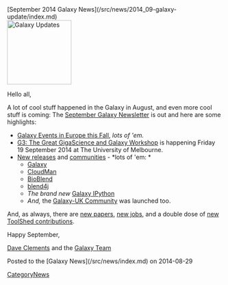 <div class='newsItemHeader'>[September 2014 Galaxy News](/src/news/2014_09-galaxy-update/index.md)</div>

<div class='right'>
<a href='/src/galaxy-updates/2014_09/index.md'><img src="/src/images/logos/GalaxyUpdate200.png" alt="Galaxy Updates" width=150 /></a>
</div>

Hello all,

A lot of cool stuff happened in the Galaxy in August, and even more cool stuff is coming: The [September Galaxy Newsletter](/src/galaxy-updates/2014_09/index.md) is out and here are some highlights:
 
* [Galaxy Events in Europe this Fall](/src/galaxy-updates/2014_09/index.md#galaxy-events-in-europe-fall-2014), *lots of 'em.*
* [G3: The Great GigaScience and Galaxy Workshop](/src/galaxy-updates/2014_09/index.md#the-great-gigascience-and-galaxy-workshop) is happening Friday 19 September 2014 at The University of Melbourne.
* [New releases](/src/galaxy-updates/2014_09/index.md#new-releases) and [communities](/src/galaxy-updates/2014_09/index.md#galaxy-uk-community-launched) - *lots of 'em: *
  * [Galaxy](/src/galaxy-updates/2014_09/index.md#august-11-2014-galaxy-distribution)
  * [CloudMan](/src/galaxy-updates/2014_09/index.md#august-2014-cloudman-release)
  * [BioBlend](/src/galaxy-updates/2014_09/index.md#bioblend-051-release)
  * [blend4j](/src/galaxy-updates/2014_09/index.md#blend4j-011-release)
  * *The brand new* [Galaxy IPython](/src/galaxy-updates/2014_09/index.md#galaxy-ipython)
  * *And,* the [Galaxy-UK Community](/src/galaxy-updates/2014_09/index.md#galaxy-uk-community-launched) was launched too.

And, as always, there are [new papers](/src/galaxy-updates/2014_09/index.md#new-papers), [new jobs](/src/galaxy-updates/2014_09/index.md#whos-hiring), and a double dose of [new ToolShed contributions](/src/galaxy-updates/2014_09/index.md#toolshed-contributions).

Happy September,

[Dave Clements](/src/dave-clements/index.md) and the [Galaxy Team](/src/galaxy-team/index.md)

<div class='newsItemFooter'>Posted to the [Galaxy News](/src/news/index.md) on 2014-08-29 </div>

[CategoryNews](/src/category-news/index.md)
